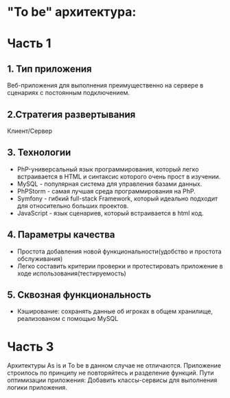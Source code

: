 # "To be" архитектура:
# Часть 1
## 1. Тип приложения
Веб-приложения для выполнения преимущественно на сервере в сценариях с постоянным подключением.
## 2.Стратегия развертывания
Клиент/Сервер
## 3. Технологии
* PhP-универсальный язык программирования, который легко встраивается в HTML и синтаксис которого очень прост в изучении.
* MySQL - популярная система для управления базами данных.
* PhPStorm - самая лучшая среда программирования на PhP.
* Symfony - гибкий full-stack Framework, который идеально подходит для относительно больших проектов. 
* JavaScript - язык сценариев, который встраивается в html код.
## 4. Параметры качества
* Простота добавления новой функциональности(удобство и простота обслуживания)
* Легко составить критерии проверки и протестировать приложение в ходе использования(тестируемость)
## 5. Сквозная функциональность
* Кэширование: сохранять данные об игроках в общем хранилище, реализованом с помощью MySQL
# Часть 3
Архитектуры As is и To be в данном случае не отличаются. Приложение строилось по принципу не повторяйтесь и разделение функций.
Пути оптимизации приложения:
Добавить классы-сервисы для выполнения логики приложения.
